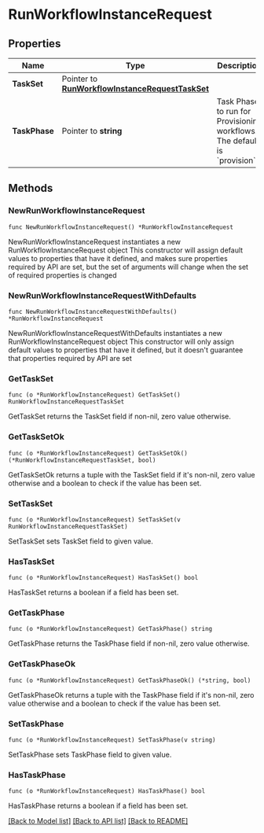 # RunWorkflowInstanceRequest

## Properties

Name | Type | Description | Notes
------------ | ------------- | ------------- | -------------
**TaskSet** | Pointer to [**RunWorkflowInstanceRequestTaskSet**](RunWorkflowInstanceRequestTaskSet.md) |  | [optional] 
**TaskPhase** | Pointer to **string** | Task Phase to run for Provisioning workflows. The default is &#x60;provision&#x60;. | [optional] [default to "provision"]

## Methods

### NewRunWorkflowInstanceRequest

`func NewRunWorkflowInstanceRequest() *RunWorkflowInstanceRequest`

NewRunWorkflowInstanceRequest instantiates a new RunWorkflowInstanceRequest object
This constructor will assign default values to properties that have it defined,
and makes sure properties required by API are set, but the set of arguments
will change when the set of required properties is changed

### NewRunWorkflowInstanceRequestWithDefaults

`func NewRunWorkflowInstanceRequestWithDefaults() *RunWorkflowInstanceRequest`

NewRunWorkflowInstanceRequestWithDefaults instantiates a new RunWorkflowInstanceRequest object
This constructor will only assign default values to properties that have it defined,
but it doesn't guarantee that properties required by API are set

### GetTaskSet

`func (o *RunWorkflowInstanceRequest) GetTaskSet() RunWorkflowInstanceRequestTaskSet`

GetTaskSet returns the TaskSet field if non-nil, zero value otherwise.

### GetTaskSetOk

`func (o *RunWorkflowInstanceRequest) GetTaskSetOk() (*RunWorkflowInstanceRequestTaskSet, bool)`

GetTaskSetOk returns a tuple with the TaskSet field if it's non-nil, zero value otherwise
and a boolean to check if the value has been set.

### SetTaskSet

`func (o *RunWorkflowInstanceRequest) SetTaskSet(v RunWorkflowInstanceRequestTaskSet)`

SetTaskSet sets TaskSet field to given value.

### HasTaskSet

`func (o *RunWorkflowInstanceRequest) HasTaskSet() bool`

HasTaskSet returns a boolean if a field has been set.

### GetTaskPhase

`func (o *RunWorkflowInstanceRequest) GetTaskPhase() string`

GetTaskPhase returns the TaskPhase field if non-nil, zero value otherwise.

### GetTaskPhaseOk

`func (o *RunWorkflowInstanceRequest) GetTaskPhaseOk() (*string, bool)`

GetTaskPhaseOk returns a tuple with the TaskPhase field if it's non-nil, zero value otherwise
and a boolean to check if the value has been set.

### SetTaskPhase

`func (o *RunWorkflowInstanceRequest) SetTaskPhase(v string)`

SetTaskPhase sets TaskPhase field to given value.

### HasTaskPhase

`func (o *RunWorkflowInstanceRequest) HasTaskPhase() bool`

HasTaskPhase returns a boolean if a field has been set.


[[Back to Model list]](../README.md#documentation-for-models) [[Back to API list]](../README.md#documentation-for-api-endpoints) [[Back to README]](../README.md)


